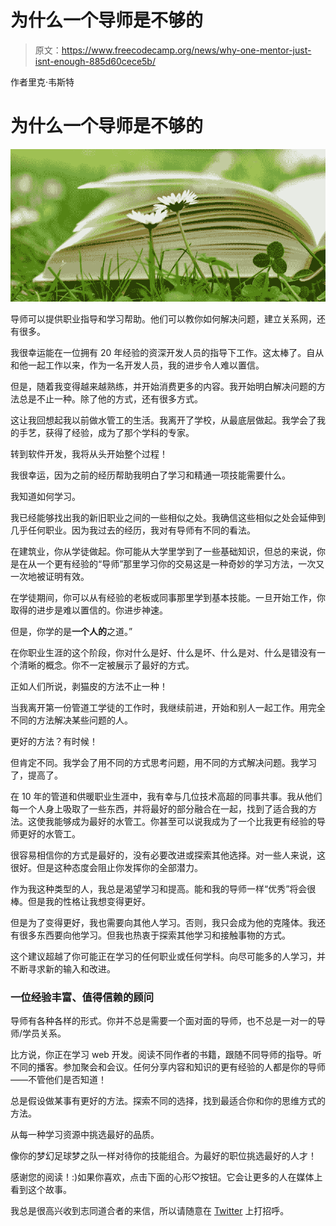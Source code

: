 # 为什么一个导师是不够的

> 原文：<https://www.freecodecamp.org/news/why-one-mentor-just-isnt-enough-885d60cece5b/>

作者里克·韦斯特

# 为什么一个导师是不够的

![1*EdRdsBdJ3YAAoF09wVjUfA](img/072bd0c72bcb2ab3dfae8b10c91be578.png)

导师可以提供职业指导和学习帮助。他们可以教你如何解决问题，建立关系网，还有很多。

我很幸运能在一位拥有 20 年经验的资深开发人员的指导下工作。这太棒了。自从和他一起工作以来，作为一名开发人员，我的进步令人难以置信。

但是，随着我变得越来越熟练，并开始消费更多的内容。我开始明白解决问题的方法总是不止一种。除了他的方式，还有很多方式。

这让我回想起我以前做水管工的生活。我离开了学校，从最底层做起。我学会了我的手艺，获得了经验，成为了那个学科的专家。

转到软件开发，我将从头开始整个过程！

我很幸运，因为之前的经历帮助我明白了学习和精通一项技能需要什么。

我知道如何学习。

我已经能够找出我的新旧职业之间的一些相似之处。我确信这些相似之处会延伸到几乎任何职业。因为我过去的经历，我对有导师有不同的看法。

在建筑业，你从学徒做起。你可能从大学里学到了一些基础知识，但总的来说，你是在从一个更有经验的“导师”那里学习你的交易这是一种奇妙的学习方法，一次又一次地被证明有效。

在学徒期间，你可以从有经验的老板或同事那里学到基本技能。一旦开始工作，你取得的进步是难以置信的。你进步神速。

但是，你学的是**一个人的**之道。”

在你职业生涯的这个阶段，你对什么是好、什么是坏、什么是对、什么是错没有一个清晰的概念。你不一定被展示了最好的方式。

正如人们所说，剥猫皮的方法不止一种！

当我离开第一份管道工学徒的工作时，我继续前进，开始和别人一起工作。用完全不同的方法解决某些问题的人。

更好的方法？有时候！

但肯定不同。我学会了用不同的方式思考问题，用不同的方式解决问题。我学习了，提高了。

在 10 年的管道和供暖职业生涯中，我有幸与几位技术高超的同事共事。我从他们每一个人身上吸取了一些东西，并将最好的部分融合在一起，找到了适合我的方法。这使我能够成为最好的水管工。你甚至可以说我成为了一个比我更有经验的导师更好的水管工。

很容易相信你的方式是最好的，没有必要改进或探索其他选择。对一些人来说，这很好。但是这种态度会阻止你发挥你的全部潜力。

作为我这种类型的人，我总是渴望学习和提高。能和我的导师一样“优秀”将会很棒。但是我的性格让我想变得更好。

但是为了变得更好，我也需要向其他人学习。否则，我只会成为他的克隆体。我还有很多东西要向他学习。但我也热衷于探索其他学习和接触事物的方式。

这个建议超越了你可能正在学习的任何职业或任何学科。向尽可能多的人学习，并不断寻求新的输入和改进。

### 一位经验丰富、值得信赖的顾问

导师有各种各样的形式。你并不总是需要一个面对面的导师，也不总是一对一的导师/学员关系。

比方说，你正在学习 web 开发。阅读不同作者的书籍，跟随不同导师的指导。听不同的播客。参加聚会和会议。任何分享内容和知识的更有经验的人都是你的导师——不管他们是否知道！

总是假设做某事有更好的方法。探索不同的选择，找到最适合你和你的思维方式的方法。

从每一种学习资源中挑选最好的品质。

像你的梦幻足球梦之队一样对待你的技能组合。为最好的职位挑选最好的人才！

感谢您的阅读！:)如果你喜欢，点击下面的心形♡按钮。它会让更多的人在媒体上看到这个故事。

我总是很高兴收到志同道合者的来信，所以请随意在 [Twitter](http://twitter.com/rick_west8) 上打招呼。